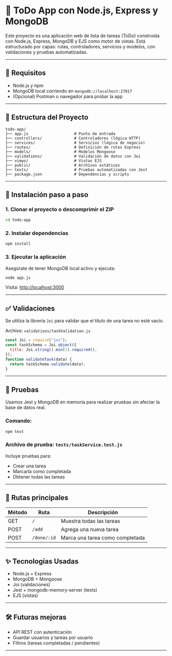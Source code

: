 # 📝 ToDo App con Node.js, Express y MongoDB

Este proyecto es una aplicación web de lista de tareas (ToDo) construida con Node.js, Express, MongoDB y EJS como motor de vistas. Está estructurado por capas: rutas, controladores, servicios y modelos, con validaciones y pruebas automatizadas.

---

## 🔧 Requisitos

- Node.js y npm
- MongoDB local corriendo en `mongodb://localhost:27017`
- (Opcional) Postman o navegador para probar la app

---

## 📁 Estructura del Proyecto

```
todo-app/
├── app.js                    # Punto de entrada
├── controllers/              # Controladores (lógica HTTP)
├── services/                 # Servicios (lógica de negocio)
├── routes/                   # Definición de rutas Express
├── models/                   # Modelos Mongoose
├── validations/              # Validación de datos con Joi
├── views/                    # Vistas EJS
├── public/                   # Archivos estáticos
├── tests/                    # Pruebas automatizadas con Jest
├── package.json              # Dependencias y scripts
```

---

## 🚀 Instalación paso a paso

### 1. Clonar el proyecto o descomprimir el ZIP

```bash
cd todo-app
```

### 2. Instalar dependencias

```bash
npm install
```

### 3. Ejecutar la aplicación

Asegúrate de tener MongoDB local activo y ejecuta:

```bash
node app.js
```

Visita: [http://localhost:3000](http://localhost:3000)

---

## ✅ Validaciones

Se utiliza la librería `Joi` para validar que el título de una tarea no esté vacío.

Archivo: `validations/taskValidation.js`

```js
const Joi = require("joi");
const taskSchema = Joi.object({
  title: Joi.string().min(1).required(),
});
function validateTask(data) {
  return taskSchema.validate(data);
}
```

---

## 🧪 Pruebas

Usamos Jest y MongoDB en memoria para realizar pruebas sin afectar la base de datos real.

### Comando:

```bash
npm test
```

### Archivo de prueba: `tests/taskService.test.js`

Incluye pruebas para:

- Crear una tarea
- Marcarla como completada
- Obtener todas las tareas

---

## 📌 Rutas principales

| Método | Ruta          | Descripción                    |
|--------|---------------|--------------------------------|
| GET    | `/`           | Muestra todas las tareas       |
| POST   | `/add`        | Agrega una nueva tarea         |
| POST   | `/done/:id`   | Marca una tarea como completada|

---

## ✨ Tecnologías Usadas

- Node.js + Express
- MongoDB + Mongoose
- Joi (validaciones)
- Jest + mongodb-memory-server (tests)
- EJS (vistas)

---

## 🛠 Futuras mejoras

- API REST con autenticación
- Guardar usuarios y tareas por usuario
- Filtros (tareas completadas / pendientes)

---